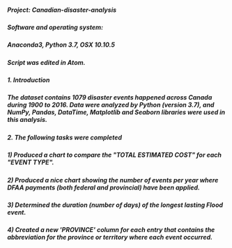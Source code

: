 ##### Project: Canadian-disaster-analysis
##### Software and operating system: 
##### Anaconda3, Python 3.7, OSX 10.10.5
##### Script was edited in Atom. 
##### 1. Introduction
##### The dataset contains 1079 disaster events happened across Canada during 1900 to 2016. Data were analyzed by Python (version 3.7), and NumPy, Pandas, DataTime, Matplotlib and Seaborn libraries were used in this analysis.
##### 2. The following tasks were completed
##### 1) Produced a chart to compare the "TOTAL ESTIMATED COST" for each "EVENT TYPE".
##### 2) Produced a nice chart showing the number of events per year where DFAA payments (both federal and provincial) have been applied.
##### 3) Determined the duration (number of days) of the longest lasting Flood event.
##### 4) Created a new 'PROVINCE' column for each entry that contains the abbreviation for the province or territory where each event occurred.
